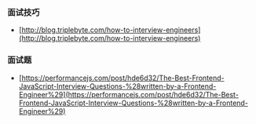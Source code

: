 ### 面试技巧
- [http://blog.triplebyte.com/how-to-interview-engineers](http://blog.triplebyte.com/how-to-interview-engineers)

### 面试题
- [https://performancejs.com/post/hde6d32/The-Best-Frontend-JavaScript-Interview-Questions-%28written-by-a-Frontend-Engineer%29](https://performancejs.com/post/hde6d32/The-Best-Frontend-JavaScript-Interview-Questions-%28written-by-a-Frontend-Engineer%29)
